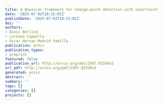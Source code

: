 ```yaml
---
title: A Bayesian framework for change-point detection with uncertainty quantification
date: '2025-07-02T10:15:01Z'
publishDate: '2025-07-02T10:15:01Z'
doi: ''
authors:
- Davis Berlind
- Lorenzo Cappello
- Oscar Hernan Madrid Padilla
publication: arXiv
publication_types:
- preprint
featured: false
publication_url: http://arxiv.org/abs/2507.01558v2
url_pdf: http://arxiv.org/pdf/2507.01558v2
generated: arxiv
abstract: ''
summary: ''
tags: []
categories: []
projects: []
---
```

